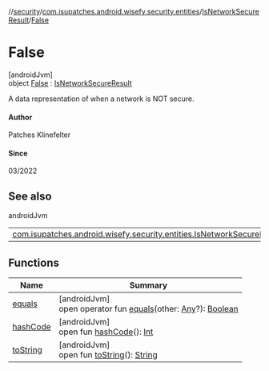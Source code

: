 //[security](../../../../index.md)/[com.isupatches.android.wisefy.security.entities](../../index.md)/[IsNetworkSecureResult](../index.md)/[False](index.md)

# False

[androidJvm]\
object [False](index.md) : [IsNetworkSecureResult](../index.md)

A data representation of when a network is NOT secure.

#### Author

Patches Klinefelter

#### Since

03/2022

## See also

androidJvm

| | |
|---|---|
| [com.isupatches.android.wisefy.security.entities.IsNetworkSecureResult](../index.md) |  |

## Functions

| Name | Summary |
|---|---|
| [equals](../../-security-capability/-companion/index.md#585090901%2FFunctions%2F1459372730) | [androidJvm]<br>open operator fun [equals](../../-security-capability/-companion/index.md#585090901%2FFunctions%2F1459372730)(other: [Any](https://kotlinlang.org/api/latest/jvm/stdlib/kotlin/-any/index.html)?): [Boolean](https://kotlinlang.org/api/latest/jvm/stdlib/kotlin/-boolean/index.html) |
| [hashCode](../../-security-capability/-companion/index.md#1794629105%2FFunctions%2F1459372730) | [androidJvm]<br>open fun [hashCode](../../-security-capability/-companion/index.md#1794629105%2FFunctions%2F1459372730)(): [Int](https://kotlinlang.org/api/latest/jvm/stdlib/kotlin/-int/index.html) |
| [toString](../../-security-capability/-companion/index.md#1616463040%2FFunctions%2F1459372730) | [androidJvm]<br>open fun [toString](../../-security-capability/-companion/index.md#1616463040%2FFunctions%2F1459372730)(): [String](https://kotlinlang.org/api/latest/jvm/stdlib/kotlin/-string/index.html) |
